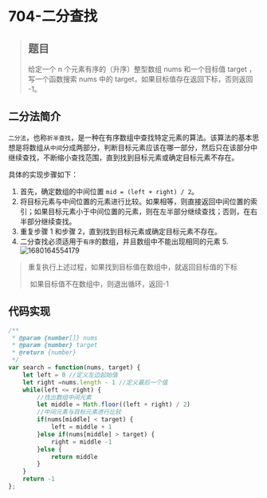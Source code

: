 # 704-二分查找

> ## 题目
>
> 给定一个 n 个元素有序的（升序）整型数组 nums 和一个目标值 target  ，写一个函数搜索 nums 中的 target，如果目标值存在返回下标，否则返回 -1。
>



## 二分法简介

`二分法`，也称`折半查找`，是一种在有序数组中查找特定元素的算法。该算法的基本思想是将数组从`中间`分成两部分，判断目标元素应该在哪一部分，然后只在该部分中继续查找，不断缩小查找范围，直到找到目标元素或确定目标元素不存在。

具体的实现步骤如下：

1. 首先，确定数组的中间位置 `mid = (left + right) / 2`。
2. 将目标元素与中间位置的元素进行比较。如果相等，则直接返回中间位置的索引；如果目标元素小于中间位置的元素，则在左半部分继续查找；否则，在右半部分继续查找。
3. 重复步骤 1 和步骤 2，直到找到目标元素或确定目标元素不存在。
4. 二分查找必须适用于`有序`的数组，并且数组中不能出现相同的元素
5.![1680164554179](assets/%5CUsers%5C20630%5CAppData%5CRoaming%5CTypora%5Ctypora-user-images%5C1680164554179.png)

> 重复执行上述过程，如果找到目标值在数组中，就返回目标值的下标
>
> ​						如果目标值不在数组中，则退出循环，返回-1

## 代码实现

```js
/**
 * @param {number[]} nums
 * @param {number} target
 * @return {number}
 */
var search = function(nums, target) {
    let left = 0 //定义左边起始值
    let right =nums.length - 1 //定义最后一个值
    while(left <= right) {
        //找出数组中间元素
        let middle = Math.floor((left + right) / 2)
        //中间元素与目标元素进行比较
        if(nums[middle] < target) {
            left = middle + 1
        }else if(nums[middle] > target) {
            right = middle -1
        }else {
            return middle
        }
    }
    return -1
};
```

